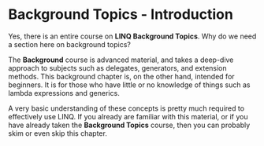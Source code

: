 [//]: # (GENERATED FILE -- DO NOT EDIT)
# Background Topics - Introduction

Yes, there is an entire course on **LINQ Background Topics**. Why do we need a section here on background topics?

The **Background** course is advanced material, and takes a deep-dive approach to subjects such as delegates, generators, and extension methods. This background chapter is, on the other hand, intended for beginners. It is for those who have little or no knowledge of things such as lambda expressions and generics.

A very basic understanding of these concepts is pretty much required to effectively use LINQ. If you already are familiar with this material, or if you have already taken the **Background Topics** course, then you can probably skim or even skip this chapter.